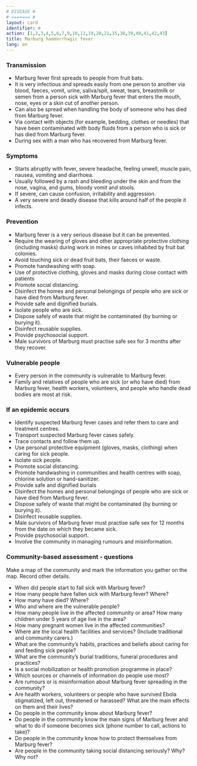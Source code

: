 ```yaml
---
# DISEASE #
# ======= #
layout: card
identifier: #
action: [1,2,3,4,5,6,7,9,10,12,19,20,21,35,38,39,40,41,42,43]
title: Marburg haemorrhagic fever
lang: en
---
```


### Transmission

- Marburg fever first spreads to people from fruit bats. 
- It is very infectious and spreads easily from one person to another via blood, faeces, vomit, urine, saliva/spit, sweat, tears, breastmilk or semen from a person sick with Marburg fever that enters the mouth, nose, eyes or a skin cut of another person. 
- Can also be spread when handling the body of someone who has died from Marburg fever. 
- Via contact with objects (for example, bedding, clothes or needles) that have been contaminated with body fluids from a person who is sick or has died from Marburg fever. 
- During sex with a man who has recovered from Marburg fever. 

### Symptoms

- Starts abruptly with fever, severe headache, feeling unwell, muscle pain, nausea, vomiting and diarrhoea. 
- Usually followed by a rash and bleeding under the skin and from the nose, vagina, and gums, bloody vomit and stools. 
- If severe, can cause confusion, irritability and aggression. 
- A very severe and deadly disease that kills around half of the people it infects.

### Prevention

- Marburg fever is a very serious disease but it can be prevented. 
- Require the wearing of gloves and other appropriate protective clothing (including masks) during work in mines or caves inhabited by fruit bat colonies. 
- Avoid touching sick or dead fruit bats, their faeces or waste. 
- Promote handwashing with soap. 
- Use of protective clothing, gloves and masks during close contact with patients
- Promote social distancing.
- Disinfect the homes and personal belongings of people who are sick or have died from Marburg fever. 
- Provide safe and dignified burials.
- Isolate people who are sick.
- Dispose safely of waste that might be contaminated (by burning or burying it). 
- Disinfect reusable supplies. 
- Provide psychosocial support. 
- Male survivors of Marburg must practise safe sex for 3 months after they recover. 

### Vulnerable people

- Every person in the community is vulnerable to Marburg fever. 
- Family and relatives of people who are sick (or who have died) from Marburg fever, health workers, volunteers, and people who handle dead bodies are most at risk. 

### If an epidemic occurs

- Identify suspected Marburg fever cases and refer them to care and treatment centres. 
- Transport suspected Marburg fever cases safely. 
- Trace contacts and follow them up. 
- Use personal protective equipment (gloves, masks, clothing) when caring for sick people. 
- Isolate sick people.
- Promote social distancing.
- Promote handwashing in communities and health centres with soap, chlorine solution or hand-sanitizer. 
- Provide safe and dignified burials 
- Disinfect the homes and personal belongings of people who are sick or have died from Marburg fever.
- Dispose safely of waste that might be contaminated (by burning or burying it). 
- Disinfect reusable supplies. 
- Male survivors of Marburg fever must practise safe sex for 12 months from the date on which they became sick. 
- Provide psychosocial support. 
- Involve the community in managing rumours and misinformation.

### Community-based assessment - questions

Make a map of the community and mark the information you gather on the map. Record other details.
- When did people start to fall sick with Marburg fever? 
- How many people have fallen sick with Marburg fever? Where? 
- How many have died? Where? 
- Who and where are the vulnerable people? 
- How many people live in the affected community or area? How many children under 5 years of age live in the area? 
- How many pregnant women live in the affected communities? 
- Where are the local health facilities and services? (Include traditional and community carers.) 
- What are the community’s habits, practices and beliefs about caring for and feeding sick people? 
- What are the community’s burial traditions, funeral procedures and practices?
- Is a social mobilization or health promotion programme in place? 
- Which sources or channels of information do people use most? 
- Are rumours or is misinformation about Marburg fever spreading in the community? 
- Are health workers, volunteers or people who have survived Ebola stigmatized, left out, threatened or harassed? What are the main effects on them and their lives? 
- Do people in the community know about Marburg fever? 
- Do people in the community know the main signs of Marburg fever and what to do if someone becomes sick (phone number to call, actions to take)? 
- Do people in the community know how to protect themselves from Marburg fever? 
- Are people in the community taking social distancing seriously? Why? Why not?
